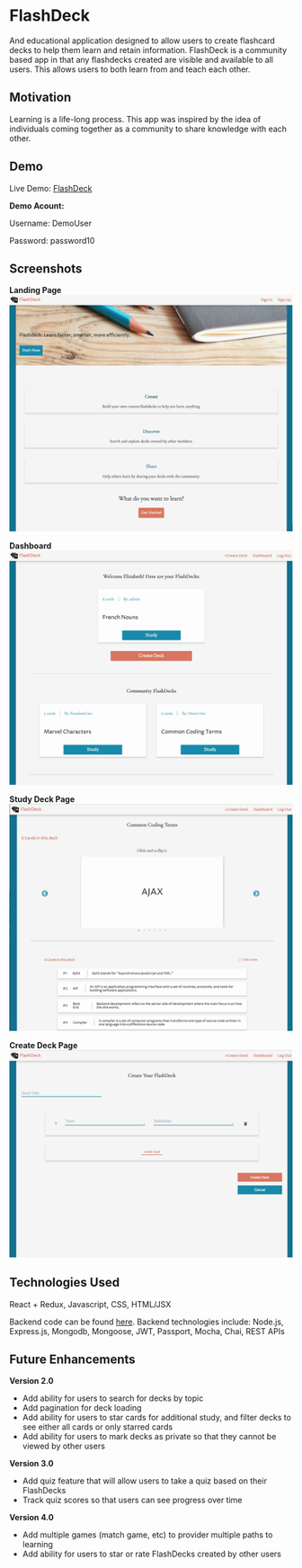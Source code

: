 # FlashDeck
And educational application designed to allow users to create flashcard decks to help them learn and retain information.  FlashDeck is a community based app in that any flashdecks created are visible and available to all users.  This allows users to both learn from and teach each other.

## Motivation
Learning is a life-long process.  This app was inspired by the idea of individuals coming together as a community to share knowledge with each other.

## Demo
Live Demo:  [FlashDeck](https://enigmatic-everglades-87317.herokuapp.com/)

**Demo Acount:**

Username: DemoUser

Password: password10

## Screenshots
**Landing Page**
![](public/images/screenshots/FD-landing-page.png)

**Dashboard**
![](public/images/screenshots/FD-Dashboard.png)

**Study Deck Page**
![](public/images/screenshots/FD-study-page.png)

**Create Deck Page**
![](public/images/screenshots/FD-create-deck-page.png)


## Technologies Used
React + Redux, Javascript, CSS, HTML/JSX

Backend code can be found [here](https://github.com/eswoodard/flashdeck-api).  Backend technologies include:  Node.js, Express.js, Mongodb, Mongoose, JWT, Passport, Mocha, Chai, REST APIs

## Future Enhancements

**Version 2.0**

  * Add ability for users to search for decks by topic
  * Add pagination for deck loading
  * Add ability for users to star cards for additional study, and filter decks to see either all cards or only starred cards
  * Add ability for users to mark decks as private so that they cannot be viewed by other users

**Version 3.0**

  * Add quiz feature that will allow users to take a quiz based on their FlashDecks
  * Track quiz scores so that users can see progress over time

**Version 4.0**

   * Add multiple games (match game, etc) to provider multiple paths to learning
   * Add ability for users to star or rate FlashDecks created by other users

